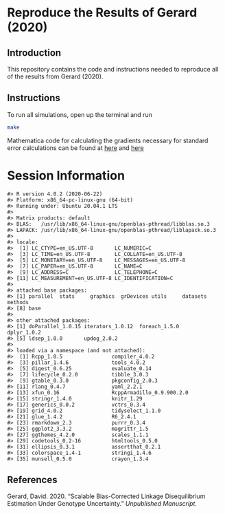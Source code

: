 
<!-- README.md is generated from README.Rmd. Please edit that file -->

# Reproduce the Results of Gerard (2020)

## Introduction

This repository contains the code and instructions needed to reproduce
all of the results from Gerard (2020).

## Instructions

To run all simulations, open up the terminal and run

``` bash
make
```

Mathematica code for calculating the gradients necessary for standard
error calculations can be found at [here](./code/gradients.nb) and
[here](./code/gradients.md)

# Session Information

    #> R version 4.0.2 (2020-06-22)
    #> Platform: x86_64-pc-linux-gnu (64-bit)
    #> Running under: Ubuntu 20.04.1 LTS
    #> 
    #> Matrix products: default
    #> BLAS:   /usr/lib/x86_64-linux-gnu/openblas-pthread/libblas.so.3
    #> LAPACK: /usr/lib/x86_64-linux-gnu/openblas-pthread/liblapack.so.3
    #> 
    #> locale:
    #>  [1] LC_CTYPE=en_US.UTF-8       LC_NUMERIC=C              
    #>  [3] LC_TIME=en_US.UTF-8        LC_COLLATE=en_US.UTF-8    
    #>  [5] LC_MONETARY=en_US.UTF-8    LC_MESSAGES=en_US.UTF-8   
    #>  [7] LC_PAPER=en_US.UTF-8       LC_NAME=C                 
    #>  [9] LC_ADDRESS=C               LC_TELEPHONE=C            
    #> [11] LC_MEASUREMENT=en_US.UTF-8 LC_IDENTIFICATION=C       
    #> 
    #> attached base packages:
    #> [1] parallel  stats     graphics  grDevices utils     datasets  methods  
    #> [8] base     
    #> 
    #> other attached packages:
    #> [1] doParallel_1.0.15 iterators_1.0.12  foreach_1.5.0     dplyr_1.0.2      
    #> [5] ldsep_1.0.0       updog_2.0.2      
    #> 
    #> loaded via a namespace (and not attached):
    #>  [1] Rcpp_1.0.5                compiler_4.0.2           
    #>  [3] pillar_1.4.6              tools_4.0.2              
    #>  [5] digest_0.6.25             evaluate_0.14            
    #>  [7] lifecycle_0.2.0           tibble_3.0.3             
    #>  [9] gtable_0.3.0              pkgconfig_2.0.3          
    #> [11] rlang_0.4.7               yaml_2.2.1               
    #> [13] xfun_0.16                 RcppArmadillo_0.9.900.2.0
    #> [15] stringr_1.4.0             knitr_1.29               
    #> [17] generics_0.0.2            vctrs_0.3.4              
    #> [19] grid_4.0.2                tidyselect_1.1.0         
    #> [21] glue_1.4.2                R6_2.4.1                 
    #> [23] rmarkdown_2.3             purrr_0.3.4              
    #> [25] ggplot2_3.3.2             magrittr_1.5             
    #> [27] ggthemes_4.2.0            scales_1.1.1             
    #> [29] codetools_0.2-16          htmltools_0.5.0          
    #> [31] ellipsis_0.3.1            assertthat_0.2.1         
    #> [33] colorspace_1.4-1          stringi_1.4.6            
    #> [35] munsell_0.5.0             crayon_1.3.4

## References

<div id="refs" class="references">

<div id="ref-gerard2020fast">

Gerard, David. 2020. “Scalable Bias-Corrected Linkage Disequilibrium
Estimation Under Genotype Uncertainty.” *Unpublished Manuscript*.

</div>

</div>
